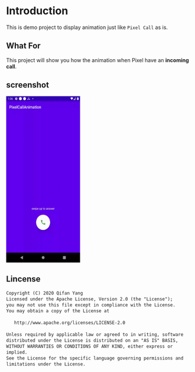# Introduction

This is demo project to display animation just like `Pixel Call` as is.


## What For

This project will show you how the animation when Pixel have an **incoming call**.

## screenshot

<img src="https://raw.githubusercontent.com/underwindfall/blogAssets/master/lib/pixelcallanimation/demo.gif" width="200" height="450"/>




## Lincense
```
Copyright (C) 2020 Qifan Yang
Licensed under the Apache License, Version 2.0 (the "License");
you may not use this file except in compliance with the License.
You may obtain a copy of the License at

   http://www.apache.org/licenses/LICENSE-2.0

Unless required by applicable law or agreed to in writing, software
distributed under the License is distributed on an "AS IS" BASIS,
WITHOUT WARRANTIES OR CONDITIONS OF ANY KIND, either express or implied.
See the License for the specific language governing permissions and
limitations under the License.
```
